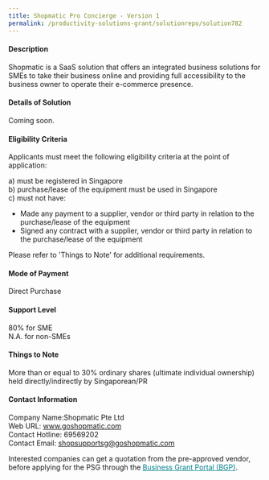 ```yaml
---
title: Shopmatic Pro Concierge - Version 1
permalink: /productivity-solutions-grant/solutionrepo/solution782
---
```


#### Description

Shopmatic is a SaaS solution that offers an integrated business solutions for SMEs to take their business online and providing full accessibility to the business owner to operate their e-commerce presence.

#### Details of Solution

Coming soon.

#### Eligibility Criteria

Applicants must meet the following eligibility criteria at the point of application:

a) must be registered in Singapore <br>
b) purchase/lease of the equipment must be used in Singapore <br>
c) must not have:
- Made any payment to a supplier, vendor or third party in relation to the purchase/lease of the equipment
- Signed any contract with a supplier, vendor or third party in relation to the purchase/lease of the equipment

Please refer to 'Things to Note' for additional requirements.

#### Mode of Payment
Direct Purchase

#### Support Level
80% for SME <br>
N.A. for non-SMEs

#### Things to Note
More than or equal to 30% ordinary shares (ultimate individual ownership) held directly/indirectly by Singaporean/PR

#### Contact Information
Company Name:Shopmatic Pte Ltd <br>Web URL: www.goshopmatic.com <br>Contact Hotline: 69569202 <br>Contact Email: shopsupportsg@goshopmatic.com <br>

Interested companies can get a quotation from the pre-approved vendor, before applying for the PSG through the <a target='_blank' style='color:#037e8a' href='https://www.businessgrants.gov.sg/'>Business Grant Portal (BGP)</a>.
